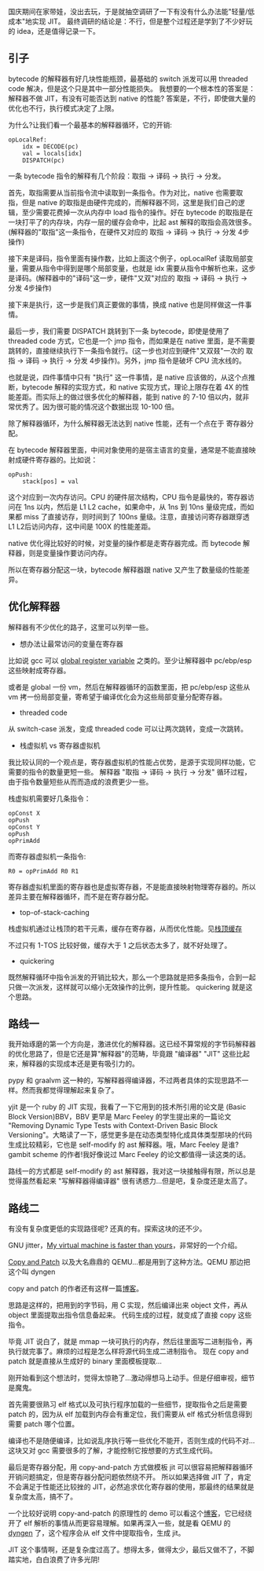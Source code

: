 国庆期间在家带娃，没出去玩，于是就抽空调研了一下有没有什么办法能"轻量/低成本"地实现 JIT。
最终调研的结论是：不行，但是整个过程还是学到了不少好玩的 idea，还是值得记录一下。

## 引子

bytecode 的解释器有好几块性能瓶颈，最基础的 switch 派发可以用 threaded code 解决，但是这个只是其中一部分性能损失。
我想要的一个根本性的答案是：解释器不做 JIT，有没有可能否达到 native 的性能? 答案是，不行，即使做大量的优化也不行，执行模式决定了上限。

为什么?让我们看一个最基本的解释器循环，它的开销:

``` 
opLocalRef:
    idx = DECODE(pc)
	val = locals[idx]	
    DISPATCH(pc)
```

一条 bytecode 指令的解释有几个阶段：取指 -> 译码 -> 执行 -> 分发。

首先，取指需要从当前指令流中读取到一条指令。作为对比，native 也需要取指，但是 native 的取指是由硬件完成的，而解释器不同，这里是我们自己的逻辑，至少需要花费掉一次从内存中 load 指令的操作。好在 bytecode 的取指是在一块打平了的内存块，内存一层的缓存会命中，比起 ast 解释的取指会高效很多。(解释器的"取指"这一条指令，在硬件又对应的 取指 -> 译码 -> 执行 -> 分发 4步操作)

接下来是译码，指令里面有操作数，比如上面这个例子，opLocalRef 读取局部变量，需要从指令中得到是哪个局部变量，也就是 idx 需要从指令中解析也来，这步是译码。(解释器中的"译码"这一步，硬件"又双"对应的 取指 -> 译码 -> 执行 -> 分发 4步操作)

接下来是执行，这一步是我们真正要做的事情，换成 native 也是同样做这一件事情。

最后一步，我们需要 DISPATCH 跳转到下一条 bytecode，即使是使用了 threaded code 方式，它也是一个 jmp 指令，而如果是在 native 里面，是不需要跳转的，直接继续执行下一条指令就行。(这一步也对应到硬件"又双叕"一次的 取指 -> 译码 -> 执行 -> 分发 4步操作)。另外，jmp 指令是破坏 CPU 流水线的。

也就是说，四件事情中只有 "执行" 这一件事情，是 native 应该做的，从这个点推断，bytecode 解释的实现方式，和 native 实现方式，理论上限存在着 4X 的性能差距。而实际上的做过很多优化的解释器，能到 native 的 7-10 倍以内，就非常优秀了。因为很可能的情况这个数据出现 10-100 倍。

除了解释器循环，为什么解释器无法达到 native 性能，还有一个点在于 寄存器分配。

在 bytecode 解释器里面，中间对象使用的是宿主语言的变量，通常是不能直接映射成硬件寄存器的。比如说：

```
opPush:
	stack[pos] = val
```

这个对应到一次内存访问。CPU 的硬件层次结构，CPU 指令是最快的，寄存器访问在 1ns 以内，然后是 L1 L2 cache，如果命中，从 1ns 到 10ns 量级完成，而如果都 miss 了直接访存，则时间到了 100ns 量级。注意，直接访问寄存器跟穿透L1 L2后访问内存，这中间是 100X 的性能差距。

native 优化得比较好的时候，对变量的操作都是走寄存器完成。而 bytecode 解释器，则是变量操作要访问内存。

所以在寄存器分配这一块，bytecode 解释器跟 native 又产生了数量级的性能差异。

## 优化解释器

解释器有不少优化的路子，这里可以列举一些。

- 想办法让最常访问的变量在寄存器

比如说 gcc 可以 [global register variable](https://gcc.gnu.org/onlinedocs/gcc/Global-Register-Variables.html) 之类的。至少让解释器中 pc/ebp/esp 这些映射成寄存器。

或者是 global 一份 vm，然后在解释器循环的函数里面，把 pc/ebp/esp 这些从 vm 拷一份局部变量，寄希望于编译优化会为这些局部变量分配寄存器。

- threaded code

从 switch-case 派发，变成 threaded code 可以让两次跳转，变成一次跳转。

- 栈虚拟机 vs 寄存器虚拟机

我比较认同的一个观点是，寄存器虚拟机的性能占优势，是源于实现同样功能，它需要的指令的数量更短一些。
解释器 "取指 -> 译码 -> 执行 -> 分发" 循环过程，由于指令数量短些从而而造成的浪费更少一些。

栈虚拟机需要好几条指令：

```
opConst X
opPush
opConst Y
opPush
opPrimAdd
```

而寄存器虚拟机一条指令:

```
R0 = opPrimAdd R0 R1
```

寄存器虚拟机里面的寄存器也是虚拟寄存器，不是能直接映射物理寄存器的。所以差异主要在解释器循环，而不是在寄存器分配。

- top-of-stack-caching

栈虚拟机通过让栈顶的若干元素，缓存在寄存器，从而优化性能。见[栈顶缓存](top-of-stack-caching.md)

不过只有 1-TOS 比较好做，缓存大于 1 之后状态太多了，就不好处理了。

- quickering

既然解释循环中指令派发的开销比较大，那么一个思路就是把多条指令，合到一起只做一次派发，这样就可以缩小无效操作的比例，提升性能。
quickering 就是这个思路。

## 路线一

我开始琢磨的第一个方向是，激进优化的解释器。这已经不算常规的字节码解释器的优化思路了，但是它还是算"解释器"的范畴，毕竟跟 "编译器" "JIT" 这些比起来，解释器的实现成本还是更有吸引力的。

pypy 和 graalvm 这一种的，写解释器得编译器，不过两者具体的实现思路不一样。然而我都觉得理解起来复杂了。

yjit 是一个 ruby 的 JIT 实现，我看了一下它用到的技术所引用的论文是 (Basic Block Version)BBV，BBV 更早是 Marc Feeley 的学生提出来的一篇论文
"Removing Dynamic Type Tests with Context-Driven Basic Block Versioning"。大略读了一下，感觉更多是在动态类型特化成具体类型那块的代码生成比较精彩，它也是 self-modify 的 ast 解释器。哦，Marc Feeley 是谁? gambit scheme 的作者!我好像说过 Marc Feeley 的论文都值得一读这类的话。

路线一的方式都是 self-modify 的 ast 解释器，我对这一块接触得有限，所以总是觉得虽然看起来 "写解释器得编译器" 很有诱惑力...但是吧，复杂度还是太高了。

## 路线二

有没有复杂度更低的实现路径呢? 还真的有。探索这块的还不少。

GNU jitter，[My virtual machine is faster than yours](https://ageinghacker.net/talks/jitter-slides--saiu--ghm2017--2017-08-25.pdf)，非常好的一个介绍。

[Copy and Patch](https://arxiv.org/abs/2011.13127) 以及大名鼎鼎的 QEMU...都是用到了这种方法。QEMU 那边把这个叫 dyngen

copy and patch 的作者还有这样一篇[博客](https://sillycross.github.io/2023/05/12/2023-05-12/)。

思路是这样的，把用到的字节码，用 C 实现，然后编译出来 object 文件，再从 object 里面提取出指令信息备起来。
代码生成的过程，就变成了直接 copy 这些指令。

毕竟 JIT 说白了，就是 mmap 一块可执行的内存，然后往里面写二进制指令，再执行就完事了。麻烦的过程是怎么样将源代码生成二进制指令。
现在 copy and patch 就是直接从生成好的 binary 里面模板提取...

刚开始看到这个想法时，觉得太惊艳了...激动得想马上动手。但是仔细审视，细节是魔鬼。

首先需要很熟习 elf 格式以及可执行程序加载的一些细节，提取指令之后是需要 patch 的，因为从 elf 加载到内存会有重定位，我们需要从 elf 格式分析信息得到需要 patch 哪个位置。

编译也不是随便编译，比如说乱序执行等一些优化不能开，否则生成的代码不对...这块又对 gcc 需要很多的了解，才能控制它按想要的方式生成代码。

最后是寄存器分配，用 copy-and-patch 方式做模板 jit 可以很容易把解释器循环开销问题搞定，但是寄存器分配问题依然绕不开。
所以如果选择做 JIT 了，肯定不会满足于性能还比较挫的 JIT，必然追求优化寄存器的使用，那最终的结果就是复杂度太高，搞不了。

一个比较好说明 copy-and-patch 的原理性的 demo 可以看这个[博客](https://tia.mat.br/posts/2013/07/20/partial_functions_in_c.html)，它已经绕开了 elf 解析的事情从而更容易理解。如果再深入一些，就是看 QEMU 的 [dyngen](https://review.gerrithub.io/plugins/gitiles/spdk/qemu/+/5a246934eb737c242e28995641c9ebf80477b0b7/dyngen.c) 了，这个程序会从 elf 文件中提取指令，生成 jit。



JIT 这个事情啊，还是复杂度过高了。想得太多，做得太少，最后又做不了，不脚踏实地，白白浪费了许多光阴!
